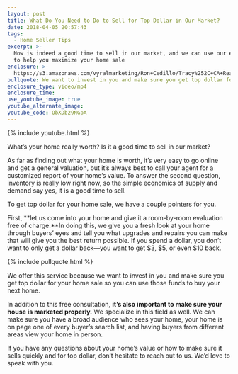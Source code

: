 ```yaml
---
layout: post
title: What Do You Need to Do to Sell for Top Dollar in Our Market?
date: 2018-04-05 20:57:43
tags:
  - Home Seller Tips
excerpt: >-
  Now is indeed a good time to sell in our market, and we can use our expertise
  to help you maximize your home sale
enclosure: >-
  https://s3.amazonaws.com/vyralmarketing/Ron+Cedillo/Tracy%252C+CA+Real+Estate-+Maximizing+Home+Value+Captions.mp4
pullquote: We want to invest in you and make sure you get top dollar for your home sale.
enclosure_type: video/mp4
enclosure_time:
use_youtube_image: true
youtube_alternate_image:
youtube_code: ObXDb29NGpA
---
```


{% include youtube.html %}

What’s your home really worth? Is it a good time to sell in our market?

As far as finding out what your home is worth, it’s very easy to go online and get a general valuation, but it’s always best to call your agent for a customized report of your home’s value. To answer the second question, inventory is really low right now, so the simple economics of supply and demand say yes, it is a good time to sell.

To get top dollar for your home sale, we have a couple pointers for you.

First, **let us come into your home and give it a room-by-room evaluation free of charge.**In doing this, we give you a fresh look at your home through buyers’ eyes and tell you what upgrades and repairs you can make that will give you the best return possible. If you spend a dollar, you don’t want to only get a dollar back—you want to get $3, $5, or even $10 back.

{% include pullquote.html %}

We offer this service because we want to invest in you and make sure you get top dollar for your home sale so you can use those funds to buy your next home.

In addition to this free consultation, **it’s also important to make sure your house is marketed properly.** We specialize in this field as well. We can make sure you have a broad audience who sees your home, your home is on page one of every buyer’s search list, and having buyers from different areas view your home in person.

If you have any questions about your home’s value or how to make sure it sells quickly and for top dollar, don’t hesitate to reach out to us. We’d love to speak with you.

&nbsp;